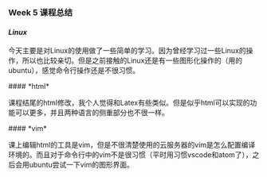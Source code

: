 ### Week 5 课程总结

#### *Linux*
<p>今天主要是对Linux的使用做了一些简单的学习。因为曾经学习过一些Linux的操作，所以也比较亲切。但是之前接触的Linux还是有一些图形化操作的（用的ubuntu），感觉命令行操作还是不很习惯。</p>
#### *html*
<p>课程结尾的html修改，我个人觉得和Latex有些类似。但是似乎html可以实现的功能可以更多，并且两种语言的侧重部分也不很一样。</p>
#### *vim*
<p>课上编辑html的工具是vim，但是不很清楚使用的云服务器的vim是怎么配置编译环境的。而且对于命令行中的vim不是很习惯（平时用习惯vscode和atom了），之后会用ubuntu尝试一下vim的图形界面。</p>
